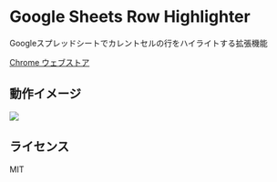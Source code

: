 # Google Sheets Row Highlighter

Googleスプレッドシートでカレントセルの行をハイライトする拡張機能

[Chrome ウェブストア](https://chrome.google.com/webstore/detail/cejijldbedfmdehondfmoadlkhgjcmkd)

## 動作イメージ

![](https://user-images.githubusercontent.com/32781959/103460310-7d533d00-4d58-11eb-8f86-55bd93330d43.jpg)

## ライセンス

MIT
